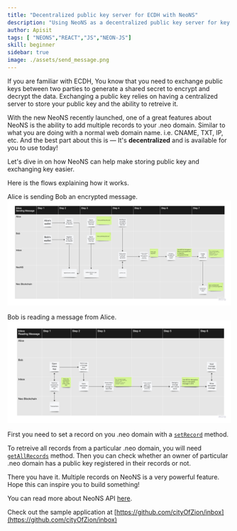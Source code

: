 ```yaml
---
title: "Decentralized public key server for ECDH with NeoNS"
description: "Using NeoNS as a decentralized public key server for key exchange for ECDH."
author: Apisit
tags: [ "NEONS","REACT","JS","NEON-JS"]
skill: beginner
sidebar: true
image: ./assets/send_message.png
---
```



If you are familiar with ECDH, You know that you need to exchange public keys between two parties to generate a shared secret to encrypt and decrypt the data. Exchanging a public key relies on having a centralized server to store your public key and the ability to retreive it.

With the new NeoNS recently launched, one of a great features about NeoNS is the ability to add multiple records to your .neo domain. Similar to what you are doing with a normal web domain name. i.e. CNAME, TXT, IP, etc. 
And the best part about this is — It's **decentralized** and is available for you to use today!

Let's dive in on how NeoNS can help make storing public key and exchanging key easier.

Here is the flows explaining how it works.

Alice is sending Bob an encrypted message.   
![Send Message](assets/send_message.png)

Bob is reading a message from Alice.
![Read Message](assets/read_message.png)

First you need to set a record on you .neo domain with a [`setRecord`](/docs/n3/neons/api/setRecord) method. 


To retreive all records from a particular .neo domain, you will need [`getAllRecords`](/docs/n3/neons/api/getAllRecords) method.
Then you can check whether an owner of particular .neo domain has a public key registered in their records or not.

There you have it. Multiple records on NeoNS is a very powerful feature. Hope this can inspire you to build something!

You can read more about NeoNS API [here](/docs/n3/neons/index).

Check out the sample application at [https://github.com/cityOfZion/inbox](https://github.com/cityOfZion/inbox)


